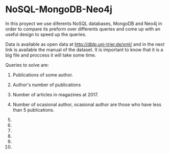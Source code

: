 # NoSQL-MongoDB-Neo4j

In this proyect we use diferents NoSQL databases, MongoDB and Neo4j in order to compare its preform over differents queries and come up with an useful design to speed up the queries. 

Data is available as open data at http://dblp.uni-trier.de/xml/ and in the next link is available the manual of the dataset. It is important to know that it is a big file and proccess it will take some time.

Queries to solve are:

1. Publications of some author.

2. Author's number of publications 

3. Number of articles in magazines at 2017.

4. Number of ocasional author, ocasional author are those who have less than 5 publications.

5.

6.

7.

8.

9.

10.

